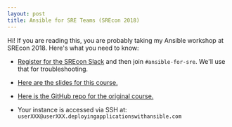 ```yaml
---
layout: post
title: Ansible for SRE Teams (SREcon 2018)
---
```


Hi! If you are reading this, you are probably taking my Ansible workshop at SREcon 2018. Here's what you need to know:

- [Register for the SREcon Slack](https://www.usenix.org/srecon/slack) and then join `#ansible-for-sre`. We'll use that for troubleshooting.

- [Here are the slides for this course.](https://docs.google.com/presentation/d/1gsAKw_BxP8MNF4HE2ZI5PKqM6m9NfHnH9omyLfcyUHg/edit)

- [Here is the GitHub repo for the original course.](https://github.com/Eronarn/deploying-applications-with-ansible)

- Your instance is accessed via SSH at: `userXXX@userXXX.deployingapplicationswithansible.com`
